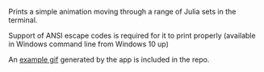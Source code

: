 Prints a simple animation moving through a range of Julia sets in the terminal.

Support of ANSI escape codes is required for it to print properly (available in Windows command line from Windows 10 up)

An [example gif](https://github.com/AdrianKlessa/PyTerminalFractal/blob/master/example.gif) generated by the app is included in the repo.
